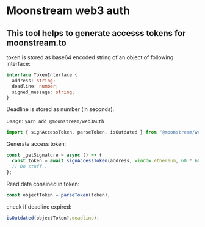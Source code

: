 # Moonstream web3 auth

## This tool helps to generate accesss tokens for moonstream.to

token is stored as base64 encoded string of an object of following interface:

```ts
interface TokenInterface {
  address: string;
  deadline: number;
  signed_message: string;
}
```

Deadline is stored as number (in seconds).

usage:
`yarn add @moonstream/web3auth`

```js
import { signAccessToken, parseToken, isOutdated } from "@moonstream/web3auth";
```

Generate access token:

```js
const _getSignature = async () => {
  const token = await signAccessToken(address, window.ethereum, 60 * 60 * 24);
  // Do stuff..
};
```

Read data conained in token:

```js
const objectToken = parseToken(token);
```

check if deadline expired:

```js
isOutdated(objectToken?.deadline);
```
